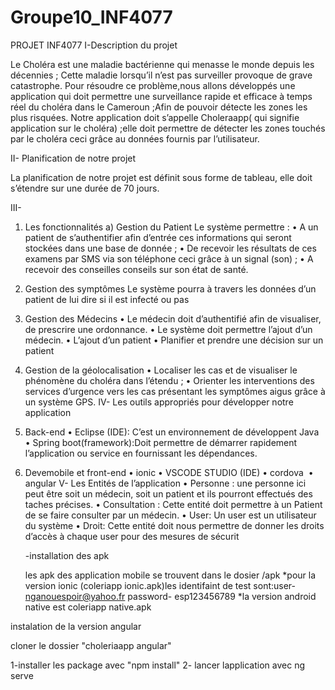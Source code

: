 # Groupe10_INF4077

PROJET INF4077
I-Description du projet

Le Choléra est une maladie bactérienne  qui menasse le monde depuis les décennies ; Cette maladie lorsqu’il n’est pas surveiller provoque de grave catastrophe. Pour résoudre ce problème,nous allons développés une application qui doit permettre une surveillance rapide et efficace à temps réel du choléra dans le Cameroun ;Afin de pouvoir détecte les zones les plus risquées. Notre application doit s’appelle Choleraapp( qui signifie application sur le choléra) ;elle doit permettre de détecter les zones touchés par le choléra ceci grâce au données fournis par l’utilisateur.

II- Planification de notre projet


La planification de notre projet est définit sous forme de tableau, elle doit s’étendre sur une durée de 70 jours.

III-
   1) Les fonctionnalités
       a) Gestion du Patient 
           Le système permettre :
    •  A un patient de s’authentifier afin d’entrée ces informations qui seront stockées dans une base de donnée ;
    • De recevoir les résultats de ces examens par SMS via son téléphone ceci grâce à un signal (son) ;
    •  A recevoir des conseilles conseils sur son état de santé.
2) Gestion des symptômes
 Le système pourra à travers les données d’un patient de lui dire si il est infecté ou pas

3) Gestion des Médecins
    • Le médecin doit d’authentifié afin de visualiser, de prescrire une ordonnance.
    • Le système doit permettre l’ajout d’un médecin.
    • L’ajout d’un patient
    • Planifier et prendre une décision sur un patient
4) Gestion de la géolocalisation
    • Localiser les cas et de visualiser le phénomène du choléra dans l’étendu ;
    • Orienter les interventions des services d’urgence vers les cas présentant les symptômes aigus grâce à un système GPS.
IV- Les outils appropriés pour développer notre application
1) Back-end
    •  Eclipse (IDE): C’est un environnement de développent Java
    •  Spring boot(framework):Doit permettre de démarrer rapidement l’application ou service en fournissant les dépendances.

2) Devemobile et front-end
    • ionic
    • VSCODE STUDIO (IDE)
    • cordova 
    • angular
V- Les Entités de l’application
    • Personne : une personne ici peut être soit un médecin, soit un patient et ils pourront effectués des taches précises.
    • Consultation : Cette entité doit permettre à un Patient de se faire consulter par un médecin.
    • User: Un user est un utilisateur du système
    • Droit: Cette entité doit nous permettre de donner les droits d’accès à chaque user pour des mesures de sécurit
    
    
    
    
    
    -installation des apk
    
    les apk des application mobile se trouvent dans le dosier /apk 
      *pour la version ionic (coleriapp ionic.apk)les identifaint de test sont:user- nganouespoir@yahoo.fr  password- esp123456789
      *la version android native est coleriapp native.apk


instalation de la version angular 

cloner le dossier "choleriaapp angular"

1-installer les package avec "npm install"
2- lancer lapplication avec ng serve 
